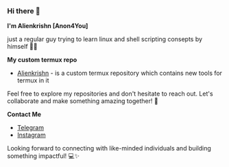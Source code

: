 ### Hi there 👋

**I'm Alienkrishn [Anon4You]**

just a regular guy trying to learn linux and shell scripting consepts by himself 🧑‍💻

**My custom termux repo**
* [Alienkrishn](https://github.com/Anon4You/Anon4You/alienkrishn) - is a custom termux repository which contains new tools for termux in it

Feel free to explore my repositories and don't hesitate to reach out. Let's collaborate and make something amazing together! 🌟

**Contact Me**
* [Telegram](https://t.me/alienkrishn)
* [Instagram](https://www.instagram.com/alienkrishn)

Looking forward to connecting with like-minded individuals and building something impactful! 💻✨

